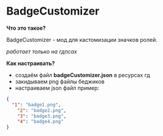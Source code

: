 # BadgeCustomizer

__Что это такое?__

<p>BadgeCustomizer - мод для кастомизации значков ролей. </p>
<em>работает только на гдпсах</em>

__Как настраивать?__

- создаём файл **badgeCustomizer.json** в ресурсах гд
- закидываем png файлы беджиков
- настраиваем json файл
пример:
```json
{
  "1": "badge1.png",
	"2": "badge2.png",
	"3": "badge3.png",
	"4": "badge4.png"
}
```
